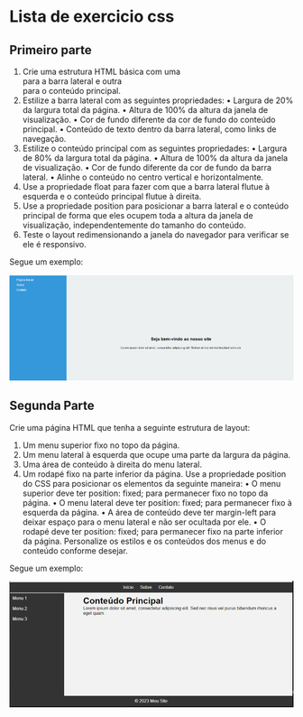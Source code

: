# Lista de exercicio css

## Primeiro parte

1.	Crie uma estrutura HTML básica com uma <div> para a barra lateral e outra <div> para o conteúdo principal.
2.	Estilize a barra lateral com as seguintes propriedades:
•	Largura de 20% da largura total da página.
•	Altura de 100% da altura da janela de visualização.
•	Cor de fundo diferente da cor de fundo do conteúdo principal.
•	Conteúdo de texto dentro da barra lateral, como links de navegação.
3.	Estilize o conteúdo principal com as seguintes propriedades:
•	Largura de 80% da largura total da página.
•	Altura de 100% da altura da janela de visualização.
•	Cor de fundo diferente da cor de fundo da barra lateral.
•	Alinhe o conteúdo no centro vertical e horizontalmente.
4.	Use a propriedade float para fazer com que a barra lateral flutue à esquerda e o conteúdo principal flutue à direita.
5.	Use a propriedade position para posicionar a barra lateral e o conteúdo principal de forma que eles ocupem toda a altura da janela de visualização, independentemente do tamanho do conteúdo.
6.	Teste o layout redimensionando a janela do navegador para verificar se ele é responsivo.

Segue um exemplo:

![ImagemResultado](image.png)

## Segunda Parte
Crie uma página HTML que tenha a seguinte estrutura de layout:
1.	Um menu superior fixo no topo da página.
2.	Um menu lateral à esquerda que ocupe uma parte da largura da página.
3.	Uma área de conteúdo à direita do menu lateral.
4.	Um rodapé fixo na parte inferior da página.
Use a propriedade position do CSS para posicionar os elementos da seguinte maneira:
•	O menu superior deve ter position: fixed; para permanecer fixo no topo da página.
•	O menu lateral deve ter position: fixed; para permanecer fixo à esquerda da página.
•	A área de conteúdo deve ter margin-left para deixar espaço para o menu lateral e não ser ocultada por ele.
•	O rodapé deve ter position: fixed; para permanecer fixo na parte inferior da página.
Personalize os estilos e os conteúdos dos menus e do conteúdo conforme desejar.

Segue um exemplo:


![alt text](image-1.png)